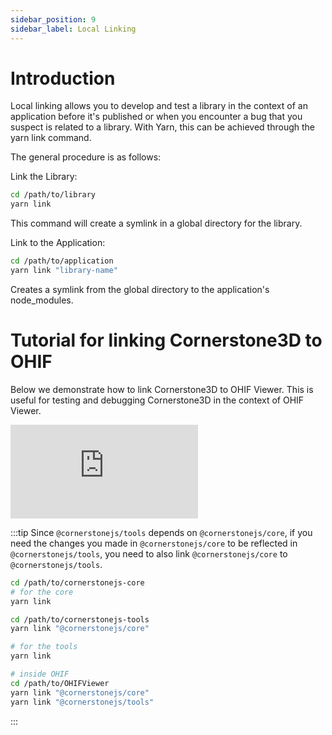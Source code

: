 ```yaml
---
sidebar_position: 9
sidebar_label: Local Linking
---
```


# Introduction

Local linking allows you to develop and test a library in the context of an application before it's published or when you encounter
a bug that you suspect is related to a library. With Yarn, this can be achieved through the yarn link command.

The general procedure is as follows:


Link the Library:

```sh
cd /path/to/library
yarn link
```

This command will create a symlink in a global directory for the library.


Link to the Application:

```sh
cd /path/to/application
yarn link "library-name"
```

Creates a symlink from the global directory to the application's node_modules.


# Tutorial for linking Cornerstone3D to OHIF

Below we demonstrate how to link Cornerstone3D to OHIF Viewer. This is useful for testing and debugging Cornerstone3D in the context of OHIF Viewer.

<div style={{padding:"56.25% 0 0 0", position:"relative"}}>
    <iframe src="https://player.vimeo.com/video/849096279?badge=0&amp;autopause=0&amp;player_id=0&amp;app_id=58479" frameBorder="0" allow="autoplay; fullscreen; picture-in-picture" allowFullScreen style= {{ position:"absolute",top:0,left:0,width:"100%",height:"100%"}} title="measurement-report"></iframe>
</div>

:::tip
Since `@cornerstonejs/tools` depends on `@cornerstonejs/core`, if you need the changes
you made in `@cornerstonejs/core` to be reflected in `@cornerstonejs/tools`, you need to
also link `@cornerstonejs/core` to `@cornerstonejs/tools`.

```sh
cd /path/to/cornerstonejs-core
# for the core
yarn link

cd /path/to/cornerstonejs-tools
yarn link "@cornerstonejs/core"

# for the tools
yarn link

# inside OHIF
cd /path/to/OHIFViewer
yarn link "@cornerstonejs/core"
yarn link "@cornerstonejs/tools"
```
:::
